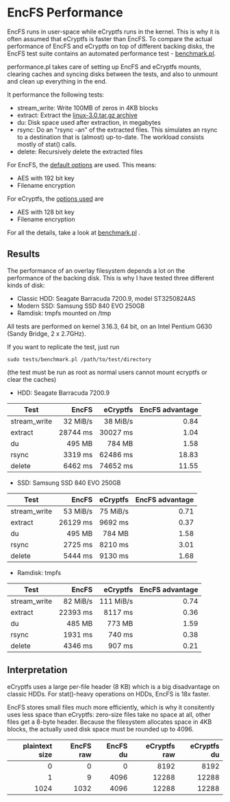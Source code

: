 EncFS Performance
=================

EncFS runs in user-space while eCryptfs runs in the kernel.
This is why it is often assumed that eCryptfs is faster than EncFS.
To compare the actual performance of EncFS and eCryptfs on top of
different backing disks, the EncFS test suite contains an automated
performance test - [benchmark.pl](tests/benchmark.pl).

performance.pl takes care of setting up EncFS and eCryptfs mounts,
clearing caches and syncing disks between the tests, and also to unmount
and clean up everything in the end.

It performance the following tests:

* stream_write: Write 100MB of zeros in 4KB blocks
* extract: Extract the [linux-3.0.tar.gz archive](https://www.kernel.org/pub/linux/kernel/v3.x/)
* du: Disk space used after extraction, in megabytes
* rsync: Do an "rsync -an" of the extracted files.
  This simulates an rsync to a destination that is
  (almost) up-to-date. The workload consists mostly
  of stat() calls.
* delete: Recursively delete the extracted files

For EncFS, the [default options](tests/benchmark.pl#L47) are used.
This means:

* AES with 192 bit key
* Filename encryption

For eCryptfs, the [options used](tests/mount-ecryptfs.expect) are

* AES with 128 bit key
* Filename encryption

For all the details, take a look at [benchmark.pl](tests/benchmark.pl) .

Results
-------
The performance of an overlay filesystem depends a lot on the performance
of the backing disk. This is why I have tested three different kinds of
disk:

* Classic HDD: Seagate Barracuda 7200.9, model ST3250824AS
* Modern SSD: Samsung SSD 840 EVO 250GB
* Ramdisk: tmpfs mounted on /tmp

All tests are performed on kernel 3.16.3, 64 bit, on an Intel Pentium
G630 (Sandy Bridge, 2 x 2.7GHz).

If you want to replicate the test, just run

    sudo tests/benchmark.pl /path/to/test/directory

(the test must be run as root as normal users cannot mount ecryptfs or
clear the caches)

* HDD: Seagate Barracuda 7200.9

Test            | EncFS        | eCryptfs     | EncFS advantage
----------------|-------------:|-------------:|---------------:
stream_write    |     32 MiB/s |     38 MiB/s | 0.84
extract         |  28744 ms    |  30027 ms    | 1.04
du              |    495 MB    |    784 MB    | 1.58
rsync           |   3319 ms    |  62486 ms    | 18.83
delete          |   6462 ms    |  74652 ms    | 11.55


* SSD: Samsung SSD 840 EVO 250GB

Test            | EncFS        | eCryptfs     | EncFS advantage
----------------|-------------:|-------------:|---------------:
stream_write    |     53 MiB/s |     75 MiB/s | 0.71
extract         |  26129 ms    |   9692 ms    | 0.37
du              |    495 MB    |    784 MB    | 1.58
rsync           |   2725 ms    |   8210 ms    | 3.01
delete          |   5444 ms    |   9130 ms    | 1.68

* Ramdisk: tmpfs

Test            | EncFS        | eCryptfs     | EncFS advantage
----------------|-------------:|-------------:|---------------:
stream_write    |     82 MiB/s |    111 MiB/s | 0.74
extract         |  22393 ms    |   8117 ms    | 0.36
du              |    485 MB    |    773 MB    | 1.59
rsync           |   1931 ms    |    740 ms    | 0.38
delete          |   4346 ms    |    907 ms    | 0.21

Interpretation
--------------
eCryptfs uses a large per-file header (8 KB) which is a big disadvantage
on classic HDDs. For stat()-heavy operations on HDDs, EncFS is 18x faster.

EncFS stores small files much more efficiently, which is why it consitently
uses less space than eCryptfs: zero-size files take no space at all,
other files get a 8-byte header. Because the filesystem allocates space
in 4KB blocks, the actually used disk space must be rounded up to 4096.

plaintext size | EncFS raw | EncFS du | eCryptfs raw | eCryptfs du
--------------:|----------:|---------:|-------------:|------------:
   0           |    0      |    0     |  8192        |  8192
   1           |    9      | 4096     | 12288        | 12288
1024           | 1032      | 4096     | 12288        | 12288

